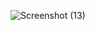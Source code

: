 

![Screenshot (13)](https://github.com/user-attachments/assets/04854fb1-e9a7-4993-acc4-99ec5914e86c)
